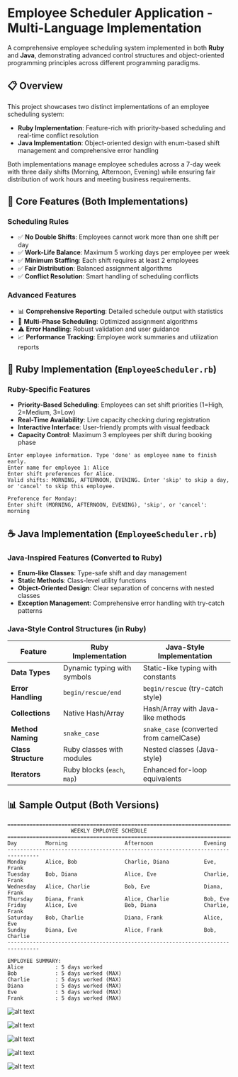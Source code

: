 
# Employee Scheduler Application - Multi-Language Implementation

A comprehensive employee scheduling system implemented in both **Ruby** and **Java**, demonstrating advanced control structures and object-oriented programming principles across different programming paradigms.

## 📋 Overview

This project showcases two distinct implementations of an employee scheduling system:
- **Ruby Implementation**: Feature-rich with priority-based scheduling and real-time conflict resolution
- **Java Implementation**: Object-oriented design with enum-based shift management and comprehensive error handling

Both implementations manage employee schedules across a 7-day week with three daily shifts (Morning, Afternoon, Evening) while ensuring fair distribution of work hours and meeting business requirements.

## 🎯 Core Features (Both Implementations)

### Scheduling Rules
- ✅ **No Double Shifts**: Employees cannot work more than one shift per day
- ✅ **Work-Life Balance**: Maximum 5 working days per employee per week
- ✅ **Minimum Staffing**: Each shift requires at least 2 employees
- ✅ **Fair Distribution**: Balanced assignment algorithms
- ✅ **Conflict Resolution**: Smart handling of scheduling conflicts

### Advanced Features
- 📊 **Comprehensive Reporting**: Detailed schedule output with statistics
- 🔄 **Multi-Phase Scheduling**: Optimized assignment algorithms
- ⚠️ **Error Handling**: Robust validation and user guidance
- 📈 **Performance Tracking**: Employee work summaries and utilization reports

## 💎 Ruby Implementation (`EmployeeScheduler.rb`)

### Ruby-Specific Features
- **Priority-Based Scheduling**: Employees can set shift priorities (1=High, 2=Medium, 3=Low)
- **Real-Time Availability**: Live capacity checking during registration
- **Interactive Interface**: User-friendly prompts with visual feedback
- **Capacity Control**: Maximum 3 employees per shift during booking phase


```
Enter employee information. Type 'done' as employee name to finish early.
Enter name for employee 1: Alice
Enter shift preferences for Alice.
Valid shifts: MORNING, AFTERNOON, EVENING. Enter 'skip' to skip a day, or 'cancel' to skip this employee.

Preference for Monday:
Enter shift (MORNING, AFTERNOON, EVENING), 'skip', or 'cancel': morning
```

## ☕ Java Implementation (`EmployeeScheduler.rb`)

### Java-Inspired Features (Converted to Ruby)
- **Enum-like Classes**: Type-safe shift and day management
- **Static Methods**: Class-level utility functions
- **Object-Oriented Design**: Clear separation of concerns with nested classes
- **Exception Management**: Comprehensive error handling with try-catch patterns

### Java-Style Control Structures (in Ruby)


| Feature | Ruby Implementation | Java-Style Implementation |
|---------|-------------------|---------------------------|
| **Data Types** | Dynamic typing with symbols | Static-like typing with constants |
| **Error Handling** | `begin/rescue/end` | `begin/rescue` (try-catch style) |
| **Collections** | Native Hash/Array | Hash/Array with Java-like methods |
| **Method Naming** | `snake_case` | `snake_case` (converted from camelCase) |
| **Class Structure** | Ruby classes with modules | Nested classes (Java-style) |
| **Iterators** | Ruby blocks (`each`, `map`) | Enhanced for-loop equivalents |

## 📊 Sample Output (Both Versions)

```
================================================================================
                    WEEKLY EMPLOYEE SCHEDULE
================================================================================
Day         Morning                  Afternoon                Evening         
--------------------------------------------------------------------------------
Monday      Alice, Bob               Charlie, Diana           Eve, Frank      
Tuesday     Bob, Diana               Alice, Eve               Charlie, Frank  
Wednesday   Alice, Charlie           Bob, Eve                 Diana, Frank    
Thursday    Diana, Frank             Alice, Charlie           Bob, Eve        
Friday      Alice, Eve               Bob, Diana               Charlie, Frank  
Saturday    Bob, Charlie             Diana, Frank             Alice, Eve      
Sunday      Diana, Eve               Alice, Frank             Bob, Charlie    
--------------------------------------------------------------------------------

EMPLOYEE SUMMARY:
Alice          : 5 days worked
Bob            : 5 days worked (MAX)
Charlie        : 5 days worked (MAX)
Diana          : 5 days worked (MAX)
Eve            : 5 days worked (MAX)
Frank          : 5 days worked (MAX)
```

![alt text](image.png)

![alt text](image-1.png)

![alt text](image-2.png)

![alt text](image-3.png)

![alt text](image-4.png)